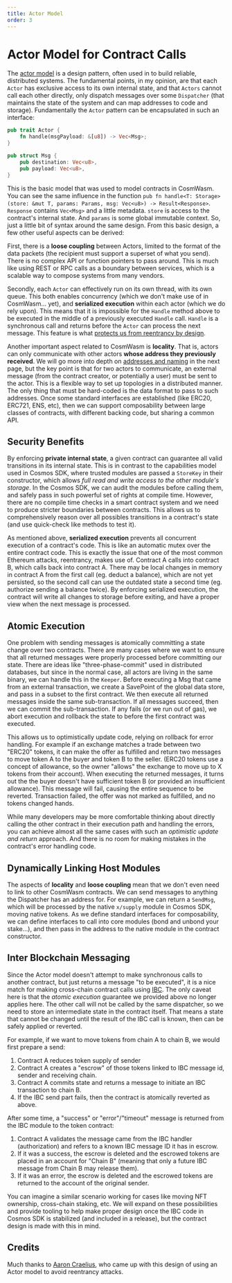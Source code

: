```yaml
---
title: Actor Model
order: 3
---
```


# Actor Model for Contract Calls

The [actor model](https://en.wikipedia.org/wiki/Actor_model) is a design pattern, often used in to build reliable, distributed systems. The fundamental points, in my opinion, are that each `Actor` has exclusive access to its own internal state, and that `Actors` cannot call each other directly, only dispatch messages over some `Dispatcher` (that maintains the state of the system and can map addresses to code and storage). Fundamentally the `Actor` pattern can be encapsulated in such an interface:

```rust
pub trait Actor {
    fn handle(msgPayload: &[u8]) -> Vec<Msg>;
}

pub struct Msg {
    pub destination: Vec<u8>,
    pub payload: Vec<u8>,
}
```

This is the basic model that was used to model contracts in CosmWasm. You can see the same influence in the function `pub fn handle<T: Storage>(store: &mut T, params: Params, msg: Vec<u8>) -> Result<Response>`. `Response` contains `Vec<Msg>` and a little metadata. `store` is access to the contract's internal state. And `params` is some global immutable context. So, just a little bit of syntax around the same design. From this basic design, a few other useful aspects can be derived:

First, there is a **loose coupling** between Actors, limited to the format of the data packets (the recipient must support a superset of what you send). There is no complex API or function pointers to pass around. This is much like using REST or RPC calls as a boundary between services, which is a scalable way to compose systems from many vendors.

Secondly, each `Actor` can effectively run on its own thread, with its own queue. This both enables concurrency (which we don't make use of in CosmWasm... yet), and **serialized execution** within each actor (which we do rely upon). This means that it is impossible for the `Handle` method above to be executed in the middle of a previously executed `Handle` call. `Handle` is a synchronous call and returns before the `Actor` can process the next message. This feature is what [protects us from reentrancy by design](../architecture/smart-contracts#avoiding-reentrancy-attacks).

Another important aspect related to CosmWasm is **locality**. That is, actors can only communicate with other actors **whose address they previously received**. We will go more into depth on [addresses and naming](./addresses) in the next page, but the key point is that for two actors to communicate, an external message (from the contract creator, or potentially a user) must be sent to the actor. This is a flexible way to set up topologies in a distributed manner. The only thing that must be hard-coded is the data format to pass to such addresses. Once some standard interfaces are established (like ERC20, ERC721, ENS, etc), then we can support composability between large classes of contracts, with different backing code, but sharing a common API.

## Security Benefits

By enforcing **private internal state**, a given contract can guarantee all valid transitions in its internal state. This is in contrast to the capabilities model used in Cosmos SDK, where trusted modules are passed a `StoreKey` in their constructor, which allows *full read and write access to the other module's storage*. In the Cosmos SDK, we can audit the modules before calling them, and safely pass in such powerful set of rights at compile time. However, there are no compile time checks in a smart contract system and we need to produce stricter boundaries between contracts. This allows us to comprehensively reason over all possibles transitions in a contract's state (and use quick-check like methods to test it).

As mentioned above, **serialized execution** prevents all concurrent execution of a contract's code. This is like an automatic mutex over the entire contract code. This is exactly the issue that one of the most common Ethereum attacks, reentrancy, makes use of. Contract A calls into contract B, which calls back into contract A. There may be local changes in memory in contract A from the first call (eg. deduct a balance), which are not yet persisted, so the second call can use the outdated state a second time (eg. authorize sending a balance twice). By enforcing serialized execution, the contract will write all changes to storage before exiting, and have a proper view when the next message is processed.

## Atomic Execution

One problem with sending messages is atomically committing a state change over two contracts. There are many cases where we want to ensure that all returned messages were properly processed before committing our state. There are ideas like "three-phase-commit" used in distributed databases, but since in the normal case, all actors are living in the same binary, we can handle this in the `Keeper`. Before executing a Msg that came from an external transaction, we create a SavePoint of the global data store, and pass in a subset to the first contract. We then execute all returned messages inside the same sub-transaction. If all messages succeed, then we can commit the sub-transaction. If any fails (or we run out of gas), we abort execution and rollback the state to before the first contract was executed.

This allows us to optimistically update code, relying on rollback for error handling. For example if an exchange matches a trade between two "ERC20" tokens, it can make the offer as fulfilled and return two messages to move token A to the buyer and token B to the seller. (ERC20 tokens use a concept of allowance, so the owner "allows" the exchange to move up to X tokens from their account). When executing the returned messages, it turns out the the buyer doesn't have sufficient token B (or provided an insufficient allowance). This message will fail, causing the entire sequence to be reverted. Transaction failed, the offer was not marked as fulfilled, and no tokens changed hands.

While many developers may be more comfortable thinking about directly calling the other contract in their execution path and handling the errors, you can achieve almost all the same cases with such an *optimistic update and return* approach. And there is no room for making mistakes in the contract's error handling code.

## Dynamically Linking Host Modules

The aspects of **locality** and **loose coupling** mean that we don't even need to link to other CosmWasm contracts. We can send messages to anything the Dispatcher has an address for. For example, we can return a `SendMsg`, which will be processed by the native `x/supply` module in Cosmos SDK, moving native tokens. As we define standard interfaces for composability, we can define interfaces to call into core modules (bond and unbond your stake...), and then pass in the address to the native module in the contract constructor.

## Inter Blockchain Messaging

Since the Actor model doesn't attempt to make synchronous calls to another contract, but just returns a message "to be executed", it is a nice match for making cross-chain contract calls using [IBC](https://cosmos.network/ibc). The only caveat here is that the *atomic execution* guarantee we provided above no longer applies here. The other call will not be called by the same dispatcher, so we need to store an intermediate state in the contract itself. That means a state that cannot be changed until the result of the IBC call is known, then can be safely applied or reverted.

For example, if we want to move tokens from chain A to chain B, we would first prepare a send:

1. Contract A reduces token supply of sender
2. Contract A creates a "escrow" of those tokens linked to IBC message id, sender and receiving chain.
3. Contract A commits state and returns a message to initiate an IBC transaction to chain B.
4. If the IBC send part fails, then the contract is atomically reverted as above.

After some time, a "success" or "error"/"timeout" message is returned from the IBC module to the token contract:

1. Contract A validates the message came from the IBC handler (authorization) and refers to a known IBC message ID it has in escrow.
2. If it was a success, the escrow is deleted and the escrowed tokens are placed in an account for "Chain B" (meaning that only a future IBC message from Chain B may release them).
3. If it was an error, the escrow is deleted and the escrowed tokens are returned to the account of the original sender.

You can imagine a similar scenario working for cases like moving NFT ownership, cross-chain staking, etc. We will expand on these possibilities and provide tooling to help make proper design once the IBC code in Cosmos SDK is stabilized (and included in a release), but the contract design is made with this in mind.

## Credits

Much thanks to [Aaron Craelius](https://github.com/aaronc), who came up with this design of using an Actor model to avoid reentrancy attacks.